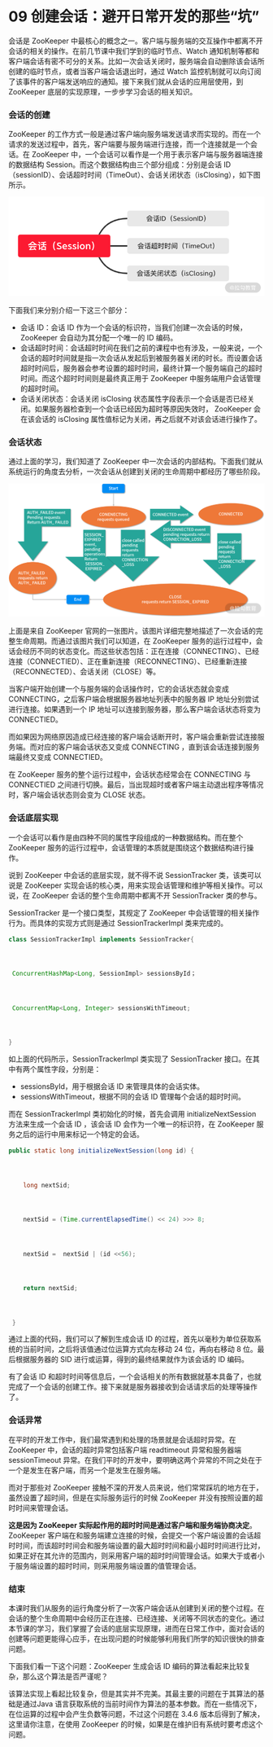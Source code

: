 # 09 创建会话：避开日常开发的那些“坑”

会话是 ZooKeeper 中最核心的概念之一。客户端与服务端的交互操作中都离不开会话的相关的操作。在前几节课中我们学到的临时节点、Watch 通知机制等都和客户端会话有密不可分的关系。比如一次会话关闭时，服务端会自动删除该会话所创建的临时节点，或者当客户端会话退出时，通过 Watch 监控机制就可以向订阅了该事件的客户端发送响应的通知。接下来我们就从会话的应用层使用，到 ZooKeeper 底层的实现原理，一步步学习会话的相关知识。

### 会话的创建

ZooKeeper 的工作方式一般是通过客户端向服务端发送请求而实现的。而在一个请求的发送过程中，首先，客户端要与服务端进行连接，而一个连接就是一个会话。在 ZooKeeper 中，一个会话可以看作是一个用于表示客户端与服务器端连接的数据结构 Session。而这个数据结构由三个部分组成：分别是会话 ID（sessionID）、会话超时时间（TimeOut）、会话关闭状态（isClosing），如下图所示。

![image](assets/CgqCHl7XUbeAH4RvAABLmAD-zt0526.png)

下面我们来分别介绍一下这三个部分：

- 会话 ID：会话 ID 作为一个会话的标识符，当我们创建一次会话的时候，ZooKeeper 会自动为其分配一个唯一的 ID 编码。
- 会话超时时间：会话超时时间在我们之前的课程中也有涉及，一般来说，一个会话的超时时间就是指一次会话从发起后到被服务器关闭的时长。而设置会话超时时间后，服务器会参考设置的超时时间，最终计算一个服务端自己的超时时间。而这个超时时间则是最终真正用于 ZooKeeper 中服务端用户会话管理的超时时间。
- 会话关闭状态：会话关闭 isClosing 状态属性字段表示一个会话是否已经关闭。如果服务器检查到一个会话已经因为超时等原因失效时， ZooKeeper 会在该会话的 isClosing 属性值标记为关闭，再之后就不对该会话进行操作了。

### 会话状态

通过上面的学习，我们知道了 ZooKeeper 中一次会话的内部结构。下面我们就从系统运行的角度去分析，一次会话从创建到关闭的生命周期中都经历了哪些阶段。

![11.png](assets/CgqCHl7XUcSAAoGmAAO6qmEJCC4477.png)

上面是来自 ZooKeeper 官网的一张图片。该图片详细完整地描述了一次会话的完整生命周期。而通过该图片我们可以知道，在 ZooKeeper 服务的运行过程中，会话会经历不同的状态变化。而这些状态包括：正在连接（CONNECTING）、已经连接（CONNECTIED）、正在重新连接（RECONNECTING）、已经重新连接（RECONNECTED）、会话关闭（CLOSE）等。

当客户端开始创建一个与服务端的会话操作时，它的会话状态就会变成 CONNECTING，之后客户端会根据服务器地址列表中的服务器 IP 地址分别尝试进行连接。如果遇到一个 IP 地址可以连接到服务器，那么客户端会话状态将变为 CONNECTIED。

而如果因为网络原因造成已经连接的客户端会话断开时，客户端会重新尝试连接服务端。而对应的客户端会话状态又变成 CONNECTING ，直到该会话连接到服务端最终又变成 CONNECTIED。

在 ZooKeeper 服务的整个运行过程中，会话状态经常会在 CONNECTING 与 CONNECTIED 之间进行切换。最后，当出现超时或者客户端主动退出程序等情况时，客户端会话状态则会变为 CLOSE 状态。

### 会话底层实现

一个会话可以看作是由四种不同的属性字段组成的一种数据结构。而在整个 ZooKeeper 服务的运行过程中，会话管理的本质就是围绕这个数据结构进行操作。

说到 ZooKeeper 中会话的底层实现，就不得不说 SessionTracker 类，该类可以说是 ZooKeeper 实现会话的核心类，用来实现会话管理和维护等相关操作。可以说，在 ZooKeeper 会话的整个生命周期中都离不开 SessionTracker 类的参与。

SessionTracker 是一个接口类型，其规定了 ZooKeeper 中会话管理的相关操作行为。而具体的实现方式则是通过 SessionTrackerImpl 类来完成的。

```java
class SessionTrackerImpl implements SessionTracker{



 ConcurrentHashMap<Long, SessionImpl> sessionsById；



 ConcurrentMap<Long, Integer> sessionsWithTimeout;



}

```

如上面的代码所示，SessionTrackerImpl 类实现了 SessionTracker 接口。在其中有两个属性字段，分别是：

- sessionsById，用于根据会话 ID 来管理具体的会话实体。
- sessionsWithTimeout，根据不同的会话 ID 管理每个会话的超时时间。

而在 SessionTrackerImpl 类初始化的时候，首先会调用 initializeNextSession 方法来生成一个会话 ID ，该会话 ID 会作为一个唯一的标识符，在 ZooKeeper 服务之后的运行中用来标记一个特定的会话。

```java
public static long initializeNextSession(long id) {



    long nextSid;



    nextSid = (Time.currentElapsedTime() << 24) >>> 8;



    nextSid =  nextSid | (id <<56);



    return nextSid;



 }

```

通过上面的代码，我们可以了解到生成会话 ID 的过程，首先以毫秒为单位获取系统的当前时间，之后将该值通过位运算方式向左移动 24 位，再向右移动 8 位。最后根据服务器的 SID 进行或运算，得到的最终结果就作为该会话的 ID 编码。

有了会话 ID 和超时时间等信息后，一个会话相关的所有数据就基本具备了，也就完成了一个会话的创建工作。接下来就是服务器接收到会话请求后的处理等操作了。

### 会话异常

在平时的开发工作中，我们最常遇到和处理的场景就是会话超时异常。在 ZooKeeper 中，会话的超时异常包括客户端 readtimeout 异常和服务器端 sessionTimeout 异常。在我们平时的开发中，要明确这两个异常的不同之处在于一个是发生在客户端，而另一个是发生在服务端。

而对于那些对 ZooKeeper 接触不深的开发人员来说，他们常常踩坑的地方在于，虽然设置了超时间，但是在实际服务运行的时候 ZooKeeper 并没有按照设置的超时时间来管理会话。

**这是因为 ZooKeeper 实际起作用的超时时间是通过客户端和服务端协商决定**。 ZooKeeper 客户端在和服务端建立连接的时候，会提交一个客户端设置的会话超时时间，而该超时时间会和服务端设置的最大超时时间和最小超时时间进行比对，如果正好在其允许的范围内，则采用客户端的超时时间管理会话。如果大于或者小于服务端设置的超时时间，则采用服务端设置的值管理会话。

### 结束

本课时我们从服务的运行角度分析了一次客户端会话从创建到关闭的整个过程。在会话的整个生命周期中会经历正在连接、已经连接、关闭等不同状态的变化。通过本节课的学习，我们掌握了会话的底层实现原理，进而在日常工作中，面对会话的创建等问题更能得心应手，在出现问题的时候能够利用我们所学的知识很快的排查问题。

下面我们看一下这个问题：ZooKeeper 生成会话 ID 编码的算法看起来比较复杂，那么这个算法是否严谨呢？

该算法实现上看起比较复杂，但是其实并不完美。其最主要的问题在于其算法的基础是通过Java 语言获取系统的当前时间作为算法的基本参数。而在一些情况下，在位运算的过程中会产生负数等问题，不过这个问题在 3.4.6 版本后得到了解决，这里请你注意，在使用 ZooKeeper 的时候，如果是在维护旧有系统时要考虑这个问题。
